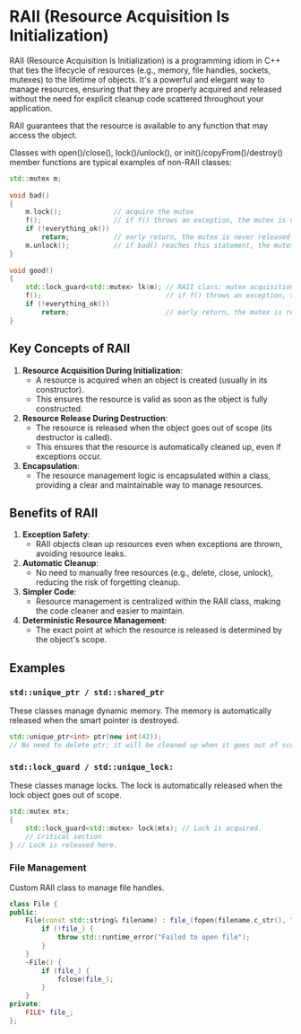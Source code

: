 # RAII (Resource Acquisition Is Initialization)

RAII (Resource Acquisition Is Initialization) is a programming idiom in C++ that ties the lifecycle of resources (e.g., memory, file handles, sockets, mutexes) to the lifetime of objects. It's a powerful and elegant way to manage resources, ensuring that they are properly acquired and released without the need for explicit cleanup code scattered throughout your application.

RAII guarantees that the resource is available to any function that may access the object.

Classes with open()/close(), lock()/unlock(), or init()/copyFrom()/destroy() member functions are typical examples of non-RAII classes:

```c++
std::mutex m;
 
void bad() 
{
    m.lock();             // acquire the mutex
    f();                  // if f() throws an exception, the mutex is never released
    if (!everything_ok())
        return;           // early return, the mutex is never released
    m.unlock();           // if bad() reaches this statement, the mutex is released
}
 
void good()
{
    std::lock_guard<std::mutex> lk(m); // RAII class: mutex acquisition is initialization
    f();                               // if f() throws an exception, the mutex is released
    if (!everything_ok())
        return;                        // early return, the mutex is released
}  
```

## Key Concepts of RAII

1. **Resource Acquisition During Initialization**:
   - A resource is acquired when an object is created (usually in its constructor).
   - This ensures the resource is valid as soon as the object is fully constructed.
2. **Resource Release During Destruction**:
   - The resource is released when the object goes out of scope (its destructor is called).
   - This ensures that the resource is automatically cleaned up, even if exceptions occur.
3. **Encapsulation**:
   - The resource management logic is encapsulated within a class, providing a clear and maintainable way to manage resources.

## Benefits of RAII

1. **Exception Safety**:
   - RAII objects clean up resources even when exceptions are thrown, avoiding resource leaks.
2. **Automatic Cleanup**:
   - No need to manually free resources (e.g., delete, close, unlock), reducing the risk of forgetting cleanup.
3. **Simpler Code**:
   - Resource management is centralized within the RAII class, making the code cleaner and easier to maintain.
4. **Deterministic Resource Management**:
   - The exact point at which the resource is released is determined by the object's scope.

## Examples

### `std::unique_ptr / std::shared_ptr`

These classes manage dynamic memory. The memory is automatically released when the smart pointer is destroyed.

```c++
std::unique_ptr<int> ptr(new int(42));
// No need to delete ptr; it will be cleaned up when it goes out of scope.
```

### `std::lock_guard / std::unique_lock:`

These classes manage locks. The lock is automatically released when the lock object goes out of scope.

```c++
std::mutex mtx;
{
    std::lock_guard<std::mutex> lock(mtx); // Lock is acquired.
    // Critical section
} // Lock is released here.
```

### File Management

Custom RAII class to manage file handles.

```c++
class File {
public:
    File(const std::string& filename) : file_(fopen(filename.c_str(), "r")) {
        if (!file_) {
            throw std::runtime_error("Failed to open file");
        }
    }
    ~File() {
        if (file_) {
            fclose(file_);
        }
    }
private:
    FILE* file_;
};
```